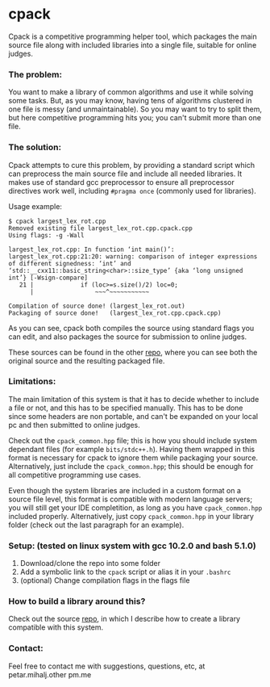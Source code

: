 # cpack

Cpack is a competitive programming helper tool, which packages the main source file along with included libraries into a single file, suitable for online judges.

### The problem:

You want to make a library of common algorithms and use it while solving some tasks.
But, as you may know, having tens of algorithms clustered in one file is messy (and unmaintainable).
So you may want to try to split them, but here competitive programming hits you; you can't submit more than one file.

### The solution:

Cpack attempts to cure this problem, by providing a standard script which can preprocess the main source file and include all needed libraries.
It makes use of standard gcc preprocessor to ensure all preprocessor directives work well, including `#pragma once` (commonly used for libraries).

Usage example:

~~~shell
$ cpack largest_lex_rot.cpp
Removed existing file largest_lex_rot.cpp.cpack.cpp
Using flags: -g -Wall

largest_lex_rot.cpp: In function ‘int main()’:
largest_lex_rot.cpp:21:20: warning: comparison of integer expressions of different signedness: ‘int’ and ‘std::__cxx11::basic_string<char>::size_type’ {aka ‘long unsigned int’} [-Wsign-compare]
   21 |             if (loc>=s.size()/2) loc=0;
      |                 ~~~^~~~~~~~~~~~

Compilation of source done! (largest_lex_rot.out)
Packaging of source done!   (largest_lex_rot.cpp.cpack.cpp)
~~~

As you can see, cpack both compiles the source using standard flags you can edit, and also packages the source for submission to online judges.

These sources can be found in the other [repo](https://github.com/PetarMihalj/cpack_lib_example), where you can see both the original source and the resulting packaged file.

### Limitations:

The main limitation of this system is that it has to decide whether to include a file or not, and this has to be specified manually. This has to be done since some headers are non portable, and can't be expanded on your local pc and then submitted to online judges. 

Check out the `cpack_common.hpp` file; this is how you should include system dependant files (for example `bits/stdc++.h`). Having them wrapped in this format is necessary for cpack to ignore them while packaging your source. Alternatively, just include the `cpack_common.hpp`; this should be enough for all competitive programming use cases.

Even though the system libraries are included in a custom format on a source file level, this format is compatible with modern language servers; you will still get your IDE completition, as long as you have `cpack_common.hpp` included properly. Alternatively, just copy `cpack_common.hpp` in your library folder (check out the last paragraph for an example).

### Setup: (tested on linux system with gcc 10.2.0 and bash 5.1.0)

1. Download/clone the repo into some folder
2. Add a symbolic link to the `cpack` script or alias it in your `.bashrc`
3. (optional) Change compilation flags in the flags file

### How to build a library around this?
Check out the source [repo](https://github.com/PetarMihalj/cpack_lib_example), in which I describe how to create a library compatible with this system.

### Contact:
Feel free to contact me with suggestions, questions, etc, at petar.mihalj.other <MONKEY> pm.me   
